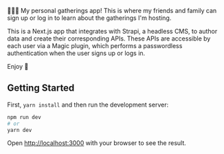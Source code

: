 💁🏻‍♀️ My personal gatherings app! This is where my friends and family can sign up or log in to learn about the gatherings I'm hosting.

This is a Next.js app that integrates with Strapi, a headless CMS, to author data and create their corresponding APIs. These APIs are accessible by each user via a Magic plugin, which performs a passwordless authentication when the user signs up or logs in.

Enjoy 🎉

## Getting Started

First, ```yarn install``` and then run the development server:

```bash
npm run dev
# or
yarn dev
```

Open [http://localhost:3000](http://localhost:3000) with your browser to see the result.
